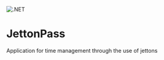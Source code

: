 ![.NET](https://github.com/BMTLab/JettonPass/workflows/.NET/badge.svg?branch=master)

# JettonPass
Application for time management through the use of jettons
